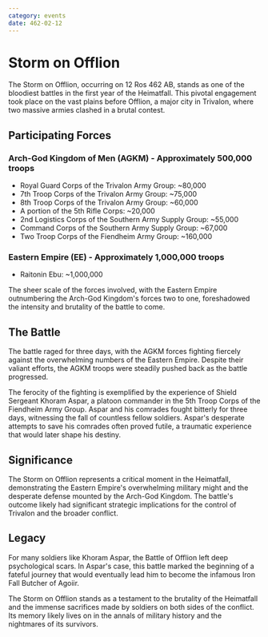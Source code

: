 ```yaml
---
category: events
date: 462-02-12
---
```


# Storm on Offlion

The Storm on Offlion, occurring on 12 Ros 462 AB, stands as one of the bloodiest battles in the first year of the Heimatfall. This pivotal engagement took place on the vast plains before Offlion, a major city in Trivalon, where two massive armies clashed in a brutal contest.

## Participating Forces

### Arch-God Kingdom of Men (AGKM) - Approximately 500,000 troops
- Royal Guard Corps of the Trivalon Army Group: ~80,000
- 7th Troop Corps of the Trivalon Army Group: ~75,000
- 8th Troop Corps of the Trivalon Army Group: ~60,000
- A portion of the 5th Rifle Corps: ~20,000
- 2nd Logistics Corps of the Southern Army Supply Group: ~55,000
- Command Corps of the Southern Army Supply Group: ~67,000
- Two Troop Corps of the Fiendheim Army Group: ~160,000

### Eastern Empire (EE) - Approximately 1,000,000 troops
- Raitonin Ebu: ~1,000,000

The sheer scale of the forces involved, with the Eastern Empire outnumbering the Arch-God Kingdom's forces two to one, foreshadowed the intensity and brutality of the battle to come.

## The Battle

The battle raged for three days, with the AGKM forces fighting fiercely against the overwhelming numbers of the Eastern Empire. Despite their valiant efforts, the AGKM troops were steadily pushed back as the battle progressed.

The ferocity of the fighting is exemplified by the experience of Shield Sergeant Khoram Aspar, a platoon commander in the 5th Troop Corps of the Fiendheim Army Group. Aspar and his comrades fought bitterly for three days, witnessing the fall of countless fellow soldiers. Aspar's desperate attempts to save his comrades often proved futile, a traumatic experience that would later shape his destiny.

## Significance

The Storm on Offlion represents a critical moment in the Heimatfall, demonstrating the Eastern Empire's overwhelming military might and the desperate defense mounted by the Arch-God Kingdom. The battle's outcome likely had significant strategic implications for the control of Trivalon and the broader conflict.

## Legacy

For many soldiers like Khoram Aspar, the Battle of Offlion left deep psychological scars. In Aspar's case, this battle marked the beginning of a fateful journey that would eventually lead him to become the infamous Iron Fall Butcher of Agoiir.

The Storm on Offlion stands as a testament to the brutality of the Heimatfall and the immense sacrifices made by soldiers on both sides of the conflict. Its memory likely lives on in the annals of military history and the nightmares of its survivors.